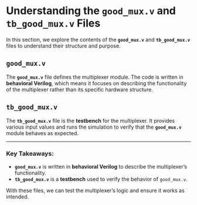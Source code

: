 # Understanding the `good_mux.v` and `tb_good_mux.v` Files

In this section, we explore the contents of the **`good_mux.v`** and **`tb_good_mux.v`** files to understand their structure and purpose.

## `good_mux.v`

The **`good_mux.v`** file defines the multiplexer module. The code is written in **behavioral Verilog**, which means it focuses on describing the functionality of the multiplexer rather than its specific hardware structure.

## `tb_good_mux.v`

The **`tb_good_mux.v`** file is the **testbench** for the multiplexer. It provides various input values and runs the simulation to verify that the **`good_mux.v`** module behaves as expected.

---

### Key Takeaways:

- **`good_mux.v`** is written in **behavioral Verilog** to describe the multiplexer’s functionality.
- **`tb_good_mux.v`** is a **testbench** used to verify the behavior of `good_mux.v`.

With these files, we can test the multiplexer’s logic and ensure it works as intended.
